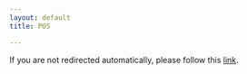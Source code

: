 ```yaml
---
layout: default
title: POS

---
```


<script type="text/javascript">
    window.location = "https://store.bitcoincharlotte.org/apps/Lg4JASqYrVQuFrroF4CLA1wWJoL/pos";
</script>
<!-- <noscript>
       <meta http-equiv="refresh" content="0;URL=https://store.bitcoincharlotte.org/apps/Lg4JASqYrVQuFrroF4CLA1wWJoL/pos">
</noscript> -->
If you are not redirected automatically, please follow this <a href='https://store.bitcoincharlotte.org/apps/Lg4JASqYrVQuFrroF4CLA1wWJoL/pos'>link</a>.



